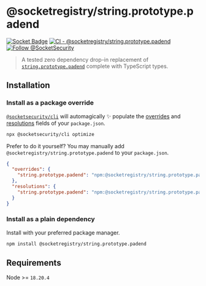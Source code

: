 # @socketregistry/string.prototype.padend

[![Socket Badge](https://socket.dev/api/badge/npm/package/@socketregistry/string.prototype.padend)](https://socket.dev/npm/package/@socketregistry/string.prototype.padend)
[![CI - @socketregistry/string.prototype.padend](https://github.com/SocketDev/socket-registry-js/actions/workflows/test.yml/badge.svg)](https://github.com/SocketDev/socket-registry-js/actions/workflows/test.yml)
[![Follow @SocketSecurity](https://img.shields.io/twitter/follow/SocketSecurity?style=social)](https://twitter.com/SocketSecurity)

> A tested zero dependency drop-in replacement of
> [`string.prototype.padend`](https://socket.dev/npm/package/string.prototype.padend)
> complete with TypeScript types.

## Installation

### Install as a package override

[`@socketsecurity/cli`](https://socket.dev/npm/package/@socketsecurity/cli) will
automagically :sparkles: populate the
[overrides](https://docs.npmjs.com/cli/v9/configuring-npm/package-json#overrides)
and [resolutions](https://yarnpkg.com/configuration/manifest#resolutions) fields
of your `package.json`.

```sh
npx @socketsecurity/cli optimize
```

Prefer to do it yourself? You may manually add
`@socketregistry/string.prototype.padend` to your `package.json`.

```json
{
  "overrides": {
    "string.prototype.padend": "npm:@socketregistry/string.prototype.padend@^1"
  },
  "resolutions": {
    "string.prototype.padend": "npm:@socketregistry/string.prototype.padend@^1"
  }
}
```

### Install as a plain dependency

Install with your preferred package manager.

```sh
npm install @socketregistry/string.prototype.padend
```

## Requirements

Node >= `18.20.4`
